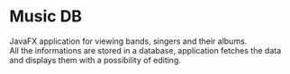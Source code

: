 # Music DB
JavaFX application for viewing bands, singers and their albums.<br>
All the informations are stored in a database, application fetches the data and displays them with a possibility of editing.<br>